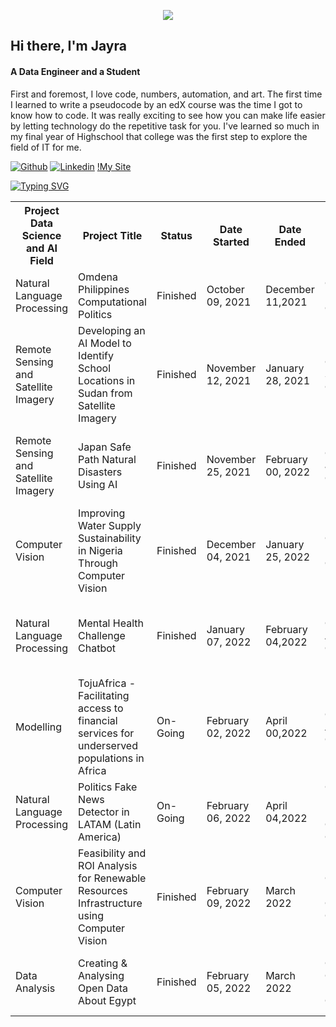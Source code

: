 

<p align="center"><img src="https://www.google.com/url?sa=i&url=https%3A%2F%2Fwww.onebridge.tech%2Fpost%2Fwhat-is-a-data-analyst-and-should-i-hire-one&psig=AOvVaw0s5dngKYlkYhAstO8O2gVr&ust=1666234877872000&source=images&cd=vfe&ved=0CAwQjRxqFwoTCNiryOGm6_oCFQAAAAAdAAAAABAE"/></p>

## Hi there, I'm Jayra 
#### A Data Engineer and a Student
First and foremost, I love code, numbers, automation, and art.
The first time I learned to write a pseudocode by an edX course was the time I got to know how to code. It was really exciting to see how you can make life easier by letting technology do the repetitive task for you. I've learned so much in my final year of Highschool that college was the first step to explore the field of IT for me.

[![Github](https://img.shields.io/badge/-Github-333?style=flat&logo=Github&logoColor=white)]([https://github.com/ArmielynObinguar/ArmielynObinguar](https://github.com/spitzc32/spitzc32))
[![Linkedin](https://img.shields.io/badge/-LinkedIn-blue?style=flat&logo=Linkedin&logoColor=white)]([https://www.linkedin.com/in/armielyn-obinguar-9229561b0/](https://www.linkedin.com/in/jayra-gaile-ortiz/))
[!My Site](https://jayra-dev.carrd.co/#)

    



[![Typing SVG](https://readme-typing-svg.herokuapp.com?color=%2336BCF7&size=26&vCenter=true&lines=Check+out+and+see+my+projects+so+far)](https://git.io/typing-svg) 

<table>
  <tr>
    <th>Project Data Science and AI Field</th>
    <th>Project Title</th>
    <th>Status</th>
    <th>Date Started</th>
    <th>Date Ended</th>
    <th>Omdena Chatper</th>
    <th> Role </th>
    
  </tr>
  <tr>
    <td>Natural Language Processing </td>
    <td> Omdena Philippines Computational Politics </td>
    <td>Finished</td>
    <td>October 09, 2021 </td>
    <td>December 11,2021</th>
    <td>Omdena Philippines Chapter </th>
    <td> Task Member, Project Collaborator </td>
  </tr>
  <tr>
    <td>Remote Sensing and Satellite Imagery</td>
    <td>Developing an AI Model to Identify School Locations in Sudan from Satellite Imagery</td>
    <td>Finished</td>
    <td>November 12, 2021 </td>
    <td>January 28, 2021</th>
      <td>Omdena Sudan Chapter </th>
      <td> Task Manager, Junior Machine Learning Engineer </td>
  </tr>
   <td>Remote Sensing and Satellite Imagery</td>
    <td>Japan Safe Path Natural Disasters Using AI</td>
    <td>Finished</td>
    <td>November 25, 2021 </td>
    <td>February 00, 2022</th>
    <td>Omdena Japan Chapter </th>
     <td> Task Manager, Junior Machine Learning Engineer </td>
  </tr>
   </tr>
   <td>Computer Vision</td>
    <td>Improving Water Supply Sustainability in Nigeria Through Computer Vision</td>
    <td>Finished</td>
    <td>December 04, 2021 </td>
    <td>January 25, 2022</th>
    <td>Omdena Nigeria Chapter  </th>
     <td> Task Manager, Junior Machine Learning Engineer </td>
  </tr>
   <tr>
   <td>Natural Language Processing</td>
    <td>Mental Health Challenge Chatbot</td>
    <td>Finished</td>
    <td>January 07, 2022 </td>
    <td>February  04,2022</th>
    <td>Omdena Australia Chapter  </th>
     <td> Task Member, Junior Machine Learning Engineer </td>
  </tr>
    <td>Modelling</td>
    <td>TojuAfrica - Facilitating access to financial services for underserved populations in Africa </td>
    <td>On-Going</td>
    <td>February 02, 2022 </td>
    <td>April  00,2022</th>
    <td>Omdena Africa Chapter  </th>
     <td> Task Manager,,  Machine Learning Engineer </td>
     </tr>
    <td>Natural Language Processing</td>
    <td>Politics Fake News Detector in LATAM (Latin America) </td>
    <td>On-Going</td>
    <td>February 06, 2022 </td>
    <td>April 04,2022</th>
    <td> Omdena EAFIT University, Colombia Chapter </th>
     <td> Machine Learning Engineer </td>
     </tr>
     <td>Computer Vision</td>
    <td>Feasibility and ROI Analysis for Renewable Resources Infrastructure using Computer Vision </td>
    <td>Finished</td>
    <td>February 09, 2022 </td>
    <td>March 2022</th>
    <td> Omdena Hamburg, Germany Chapter
     <td> Task Manager Machine Learning Engineer </td>
     </tr> 
     <td>Data Analysis </td>
    <td>Creating & Analysing Open Data About Egypt </td>
    <td>Finished</td>
    <td>February 05, 2022 </td>
    <td>March 2022</th>
    <td> Omdena Giza, Egypt Chapter </td>
     <td> Task Manager, Machine Learning Engineer </td>
</table>

 

